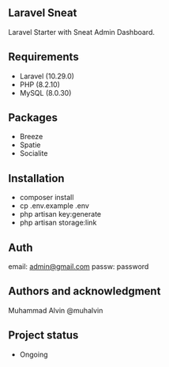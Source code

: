 ## Laravel Sneat

Laravel Starter with Sneat Admin Dashboard.

## Requirements
- Laravel (10.29.0)
- PHP (8.2.10)
- MySQL (8.0.30)

## Packages
- Breeze
- Spatie
- Socialite

## Installation

- composer install
- cp .env.example .env
- php artisan key:generate
- php artisan storage:link

## Auth
email: admin@gmail.com
passw: password

## Authors and acknowledgment
Muhammad Alvin @muhalvin

## Project status
- Ongoing